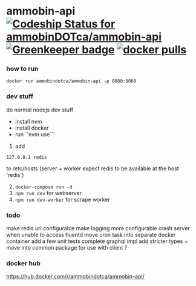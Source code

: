 # ammobin-api [ ![Codeship Status for ammobinDOTca/ammobin-api](https://app.codeship.com/projects/11229ef0-d3e6-0135-b59a-12b6e6b26eee/status?branch=master)](https://app.codeship.com/projects/262911) [![Greenkeeper badge](https://badges.greenkeeper.io/ammobinDOTca/ammobin-api.svg)](https://greenkeeper.io/) [![docker pulls](https://img.shields.io/docker/pulls/ammobindotca/ammobin-api.svg)](https://hub.docker.com/r/ammobindotca/ammobin-api 'DockerHub')

### how to run

`docker run ammobindotca/ammobin-api -p 8080:8080`

### dev stuff

do normal nodejs dev stuff

- install nvm
- install docker
- run ``nvm use```

1. add

```
127.0.0.1 redis
```

to /etc/hosts (server + worker expect redis to be available at the host 'redis')

2. `docker-compose run -d`
3. `npm run dev` for webserver
4. `npm run dev-worker` for scrape worker

### todo

make redis url configurable
make logging more configurable
crash server when unable to access fluentd
move cron task into separate docker container
add a few unit tests
complete graphql impl
add stricter types + move into common package for use with client ?

### docker hub

https://hub.docker.com/r/ammobindotca/ammobin-api/
